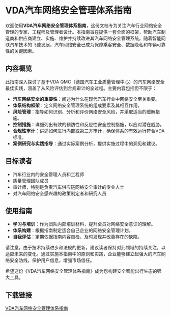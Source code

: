 # VDA汽车网络安全管理体系指南

欢迎使用**VDA汽车网络安全管理体系指南**，这份文档专为关注汽车行业网络安全管理的专家、工程师及管理者设计。本指南旨在提供一套全面的框架，帮助汽车制造商和供应商建立、实施、维护并持续改进其汽车网络安全管理系统。随着智能网联汽车技术的飞速发展，汽车网络安全已成为保障乘客安全、数据隐私和车辆可靠性的关键因素。

## 内容概览

此指南深入探讨了基于VDA QMC（德国汽车工业质量管理中心）的汽车网络安全最佳实践，涵盖了从风险评估到合规审计的全过程。主要内容包括但不限于：

- **汽车网络安全的重要性**：阐述为什么在现代汽车行业中网络安全至关重要。
- **体系结构框架**：定义网络安全管理系统的组成要素及其相互作用。
- **风险管理**：指导如何识别、分析和评价网络安全风险，并采取适当的缓解措施。
- **控制措施**：详细列出有效的预防性和反应性安全控制措施，以应对潜在威胁。
- **合规性审计**：讲述如何进行内部或第三方审计，确保体系的有效运行符合VDA标准。
- **案例研究与实践指导**：通过实际案例分析，提供实施过程中的洞见和建议。

## 目标读者

- 汽车行业内的安全管理人员和工程师
- 质量管理团队成员
- 审计师，特别是负责汽车供应链网络安全审计的专业人士
- 对汽车网络安全感兴趣的政策制定者和研究人员

## 使用指南

- **学习与培训**：作为团队内部培训材料，提升全员对网络安全意识的理解。
- **体系构建**：根据指南制定适合自己企业的网络安全管理计划。
- **自我评估**：定期依据指南内容自检，及时发现并改善存在的缺陷。

请注意，由于技术持续进步和法规的更新，建议读者保持对此领域的持续关注，以适应未来的变化。通过实施本指南中的原则和实践，企业能够建立起强大的汽车网络安全防线，保护用户信息，增强市场信任。

希望这份《VDA汽车网络安全管理体系指南》成为您构建安全智能出行生态的强大工具。

## 下载链接

[VDA汽车网络安全管理体系指南](https://pan.quark.cn/s/9b520f25f887)